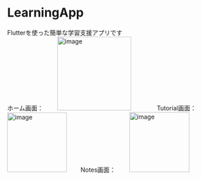 # LearningApp
Flutterを使った簡単な学習支援アプリです  
ホーム画面：　　
<img width="171" alt="image" src="https://github.com/KaJunho/LearningApp/assets/92158797/88344615-4565-407d-a15c-192cd4c99e1e">　　　　
Tutorial画面：　　
<img width="138" alt="image" src="https://github.com/KaJunho/LearningApp/assets/92158797/4c03778d-12b4-4372-96a4-05534c56ad15">　　
Notes画面：　　
<img width="139" alt="image" src="https://github.com/KaJunho/LearningApp/assets/92158797/3e490dcc-016f-4d72-8e05-0ef8cf38b9cd">　　



